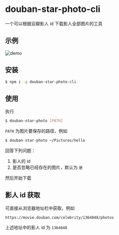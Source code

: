 # douban-star-photo-cli

一个可以根据豆瓣影人 id 下载影人全部图片的工具

## 示例

![demo](https://tva1.sinaimg.cn/large/0081Kckwly1gjyq2rodn2g31ha0l877h.gif)

## 安装

```bash
$ npm i -g douban-star-photo-cli
```

## 使用

执行

```bash
$ douban-star-photo [PATH]
```

`PATH` 为图片要保存的路径，例如

```bash
$ douban-star-photo ~/Pictures/hello
```

回答下列问题：

1. 影人的 id
2. 是否忽略已经存在的图片，默认为 `是`

然后开始下载

## 影人 id 获取

可直接从浏览器地址栏中获取，例如

```
https://movie.douban.com/celebrity/1364848/photos
```

上述地址中的影人 id 为 `1364848`
